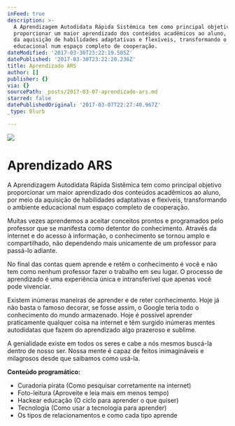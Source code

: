 ```yaml
---
inFeed: true
description: >-
  A Aprendizagem Autodidata Rápida Sistêmica tem como principal objetivo
  proporcionar um maior aprendizado dos conteúdos acadêmicos ao aluno, por meio
  da aquisição de habilidades adaptativas e flexíveis, transformando o ambiente
  educacional num espaço completo de cooperação.
dateModified: '2017-03-30T23:22:19.505Z'
datePublished: '2017-03-30T23:22:20.236Z'
title: Aprendizado ARS
author: []
publisher: {}
via: {}
sourcePath: _posts/2017-03-07-aprendizado-ars.md
starred: false
datePublishedOriginal: '2017-03-07T22:27:40.967Z'
_type: Blurb

---
```

![](https://the-grid-user-content.s3-us-west-2.amazonaws.com/c0c954ed-fe26-430a-be4a-ff81f77e72a8.jpg)

# Aprendizado ARS

A Aprendizagem Autodidata Rápida Sistêmica tem como principal objetivo proporcionar um maior aprendizado dos conteúdos acadêmicos ao aluno, por meio da aquisição de habilidades adaptativas e flexíveis, transformando o ambiente educacional num espaço completo de cooperação.

Muitas vezes aprendemos a aceitar conceitos prontos e programados pelo professor que se manifesta como detentor do conhecimento. Através da internet e do acesso à informação, o conhecimento se tornou amplo e compartilhado, não dependendo mais unicamente de um professor para passá-lo adiante.

No final das contas quem aprende e retêm o conhecimento é você e não tem como nenhum professor fazer o trabalho em seu lugar. O processo de aprendizado é uma experiência única e intransferível que apenas você pode vivenciar.

Existem inúmeras maneiras de aprender e de reter conhecimento. Hoje já não basta o famoso decorar, se fosse assim, o Google teria todo o conhecimento do mundo armazenado. Hoje é possível aprender praticamente qualquer coisa na internet e têm surgido inúmeras mentes autodidatas que fazem do aprendizado algo prazeroso e sublime.

A genialidade existe em todos os seres e cabe a nós mesmos buscá-la dentro de nosso ser. Nossa mente é capaz de feitos inimagináveis e milagrosos desde que saibamos como usá-la.

**Conteúdo programático:**

* Curadoria pirata (Como pesquisar corretamente na internet)
* Foto-leitura (Aproveite e leia mais em menos tempo)
* Hackear educação (O ciclo para aprender o que quiser)
* Tecnologia (Como usar a tecnologia para aprender)
* Os tipos de relacionamentos e como cada tipo aprende